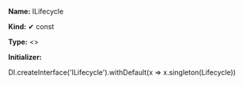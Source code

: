 **Name:** ILifecycle

**Kind:** ✔ const

**Type:** <>

**Initializer:**

DI.createInterface<ILifecycle>('ILifecycle').withDefault(x => x.singleton(Lifecycle))


